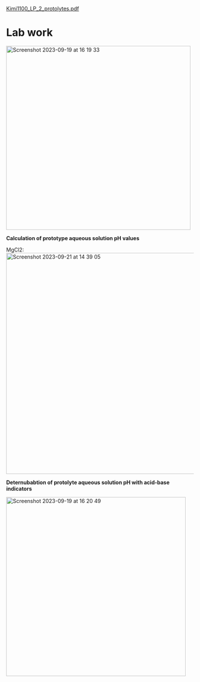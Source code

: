 
[Kimi1100_LP_2_protolytes.pdf](https://github.com/pe1l1nl1/23007/files/12660663/Kimi1100_LP_2_protolytes.pdf)

# Lab work 

<img width="495" alt="Screenshot 2023-09-19 at 16 19 33" src="https://github.com/pe1l1nl1/23007/assets/19546253/98f63420-88ae-4d90-8282-c5788856f4b1">


**Calculation of prototype aqueous solution pH values**

MgCl2:
<img width="595" alt="Screenshot 2023-09-21 at 14 39 05" src="https://github.com/pe1l1nl1/23007/assets/19546253/802a8f27-1cee-44a5-bcac-56fc76b5ccc5">


**Deternubabtion of protolyte aqueous solution pH with acid-base indicators**

<img width="482" alt="Screenshot 2023-09-19 at 16 20 49" src="https://github.com/pe1l1nl1/23007/assets/19546253/9aa5f04e-010f-49e5-a3ba-133bebea35ef">
